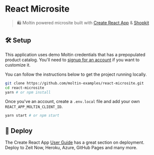 # React Microsite

> 🛍 Moltin powered microsite built with [Create React App](https://github.com/facebook/create-react-app) & [Shopkit](https://github.com/moltin/shopkit)

## 🛠 Setup

This application uses demo Moltin credentials that has a prepopulated product catalog. You'll need to [signup for an account](https://dashboard.moltin.com/signup) if you want to customize it.

You can follow the instructions below to get the project running locally.

```bash
git clone https://github.com/moltin-examples/react-microsite.git
cd react-microsite
yarn # or npm install
```

Once you've an account, create a `.env.local` file and add your own `REACT_APP_MOLTIN_CLIENT_ID`.

```bash
yarn start # or npm start
```

## 🚀 Deploy

The Create React App [User Guide](https://github.com/facebook/create-react-app/blob/master/packages/react-scripts/template/README.md#deployment) has a great section on deployment. Deploy to Zeit Now, Heroku, Azure, GitHub Pages and many more.
